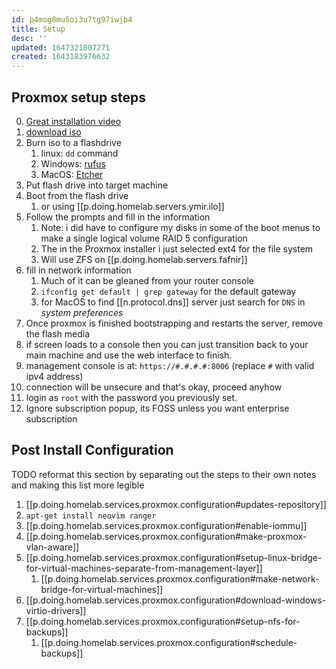 ```yaml
---
id: p4mog8mu5oi3u7tg97iwjb4
title: Setup
desc: ''
updated: 1647321807271
created: 1643183976632
---
```



## Proxmox setup steps

0. [Great installation video][0]
1. [download iso][1]
2. Burn iso to a flashdrive
   1. linux: `dd` command
   2. Windows: [rufus][2]
   3. MacOS: [Etcher][3]
3. Put flash drive into target machine
4. Boot from the flash drive
   1. or using [[p.doing.homelab.servers.ymir.ilo]]
5. Follow the prompts and fill in the information
   1. Note: i did have to configure my disks in some of the boot menus to make a single logical volume RAID 5 configuration
   2. The in the Proxmox installer i just selected ext4 for the file system
   3. Will use ZFS on [[p.doing.homelab.servers.fafnir]]
6. fill in network information
   1. Much of it can be gleaned from your router console
   2. `ifconfig get default | grep gateway` for the default gateway
   3. for MacOS to find [[n.protocol.dns]] server just search for `DNS` in *system preferences*
7. Once proxmox is finished bootstrapping and restarts the server, remove the flash media
8. if screen loads to a console then you can just transition back to your main machine and use the web interface to finish.
9. management console is at: `https://#.#.#.#:8006` (replace `#` with valid ipv4 address)
10. connection will be unsecure and that's okay, proceed anyhow
11. login as `root` with the password you previously set.
12. Ignore subscription popup, its FOSS unless you want enterprise subscription

[0]: https://youtu.be/azORbxrItOo
[1]: https://proxmox.com/en/downloads
[2]: https://rufus.ie/en/
[3]: https://www.balena.io/etcher/

## Post Install Configuration

TODO reformat this section by separating out the steps to their own notes and making this list more legible

1. [[p.doing.homelab.services.proxmox.configuration#updates-repository]]
2. `apt-get install neovim ranger`
3. [[p.doing.homelab.services.proxmox.configuration#enable-iommu]]
4. [[p.doing.homelab.services.proxmox.configuration#make-proxmox-vlan-aware]]
5. [[p.doing.homelab.services.proxmox.configuration#setup-linux-bridge-for-virtual-machines-separate-from-management-layer]]
   1. [[p.doing.homelab.services.proxmox.configuration#make-network-bridge-for-virtual-machines]]
6. [[p.doing.homelab.services.proxmox.configuration#download-windows-virtio-drivers]]
7. [[p.doing.homelab.services.proxmox.configuration#setup-nfs-for-backups]]
   1. [[p.doing.homelab.services.proxmox.configuration#schedule-backups]]
